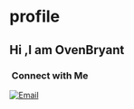 # profile

## Hi ,I am OvenBryant




### &nbsp;Connect with Me

<a href="mailto:3063899248@qq.com"><img alt="Email" src="https://img.shields.io/badge/Email-3063899248@qq.com-blue?style=flat-square&logo=gmail"></a>

